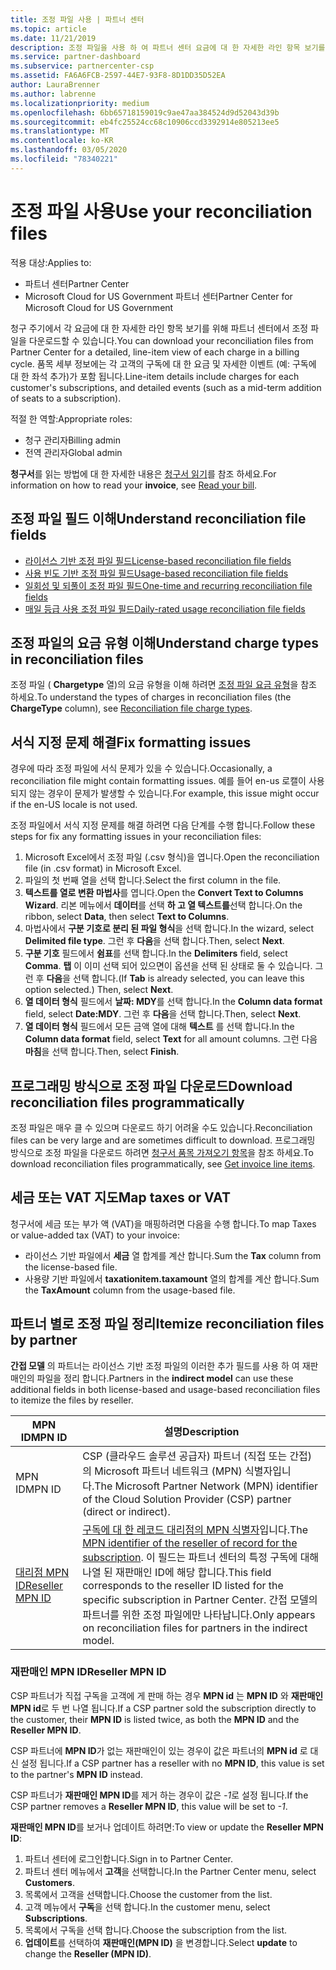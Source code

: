 ```yaml
---
title: 조정 파일 사용 | 파트너 센터
ms.topic: article
ms.date: 11/21/2019
description: 조정 파일을 사용 하 여 파트너 센터 요금에 대 한 자세한 라인 항목 보기를 이해 합니다.
ms.service: partner-dashboard
ms.subservice: partnercenter-csp
ms.assetid: FA6A6FCB-2597-44E7-93F8-8D1DD35D52EA
author: LauraBrenner
ms.author: labrenne
ms.localizationpriority: medium
ms.openlocfilehash: 6bb65718159019c9ae47aa384524d9d52043d39b
ms.sourcegitcommit: eb4fc25524cc68c10906ccd3392914e805213ee5
ms.translationtype: MT
ms.contentlocale: ko-KR
ms.lasthandoff: 03/05/2020
ms.locfileid: "78340221"
---
```

# <a name="use-your-reconciliation-files"></a><span data-ttu-id="1485d-103">조정 파일 사용</span><span class="sxs-lookup"><span data-stu-id="1485d-103">Use your reconciliation files</span></span>

<span data-ttu-id="1485d-104">적용 대상:</span><span class="sxs-lookup"><span data-stu-id="1485d-104">Applies to:</span></span>

- <span data-ttu-id="1485d-105">파트너 센터</span><span class="sxs-lookup"><span data-stu-id="1485d-105">Partner Center</span></span>
- <span data-ttu-id="1485d-106">Microsoft Cloud for US Government 파트너 센터</span><span class="sxs-lookup"><span data-stu-id="1485d-106">Partner Center for Microsoft Cloud for US Government</span></span>

<span data-ttu-id="1485d-107">청구 주기에서 각 요금에 대 한 자세한 라인 항목 보기를 위해 파트너 센터에서 조정 파일을 다운로드할 수 있습니다.</span><span class="sxs-lookup"><span data-stu-id="1485d-107">You can download your reconciliation files from Partner Center for a detailed, line-item view of each charge in a billing cycle.</span></span> <span data-ttu-id="1485d-108">품목 세부 정보에는 각 고객의 구독에 대 한 요금 및 자세한 이벤트 (예: 구독에 대 한 좌석 추가)가 포함 됩니다.</span><span class="sxs-lookup"><span data-stu-id="1485d-108">Line-item details include charges for each customer's subscriptions, and detailed events (such as a mid-term addition of seats to a subscription).</span></span>

<span data-ttu-id="1485d-109">적절 한 역할:</span><span class="sxs-lookup"><span data-stu-id="1485d-109">Appropriate roles:</span></span>

- <span data-ttu-id="1485d-110">청구 관리자</span><span class="sxs-lookup"><span data-stu-id="1485d-110">Billing admin</span></span>
- <span data-ttu-id="1485d-111">전역 관리자</span><span class="sxs-lookup"><span data-stu-id="1485d-111">Global admin</span></span>

<span data-ttu-id="1485d-112">**청구서**를 읽는 방법에 대 한 자세한 내용은 [청구서 읽기](read-your-bill.md)를 참조 하세요.</span><span class="sxs-lookup"><span data-stu-id="1485d-112">For information on how to read your **invoice**, see [Read your bill](read-your-bill.md).</span></span>

## <a name="understand-reconciliation-file-fields"></a><span data-ttu-id="1485d-113">조정 파일 필드 이해</span><span class="sxs-lookup"><span data-stu-id="1485d-113">Understand reconciliation file fields</span></span>

- [<span data-ttu-id="1485d-114">라이선스 기반 조정 파일 필드</span><span class="sxs-lookup"><span data-stu-id="1485d-114">License-based reconciliation file fields</span></span>](license-based-recon-files.md)
- [<span data-ttu-id="1485d-115">사용 빈도 기반 조정 파일 필드</span><span class="sxs-lookup"><span data-stu-id="1485d-115">Usage-based reconciliation file fields</span></span>](usage-based-recon-files.md)
- [<span data-ttu-id="1485d-116">일회성 및 되풀이 조정 파일 필드</span><span class="sxs-lookup"><span data-stu-id="1485d-116">One-time and recurring reconciliation file fields</span></span>](one-time-recurring-recon-files.md)
- [<span data-ttu-id="1485d-117">매일 등급 사용 조정 파일 필드</span><span class="sxs-lookup"><span data-stu-id="1485d-117">Daily-rated usage reconciliation file fields</span></span>](daily-rated-usage-recon-files.md)

## <a name="understand-charge-types-in-reconciliation-files"></a><span data-ttu-id="1485d-118">조정 파일의 요금 유형 이해</span><span class="sxs-lookup"><span data-stu-id="1485d-118">Understand charge types in reconciliation files</span></span>

<span data-ttu-id="1485d-119">조정 파일 ( **Chargetype** 열)의 요금 유형을 이해 하려면 [조정 파일 요금 유형](recon-file-charge-types.md)을 참조 하세요.</span><span class="sxs-lookup"><span data-stu-id="1485d-119">To understand the types of charges in reconciliation files (the **ChargeType** column), see [Reconciliation file charge types](recon-file-charge-types.md).</span></span>

## <a name="fix-formatting-issues"></a><span data-ttu-id="1485d-120">서식 지정 문제 해결</span><span class="sxs-lookup"><span data-stu-id="1485d-120">Fix formatting issues</span></span>

<span data-ttu-id="1485d-121">경우에 따라 조정 파일에 서식 문제가 있을 수 있습니다.</span><span class="sxs-lookup"><span data-stu-id="1485d-121">Occasionally, a reconciliation file might contain formatting issues.</span></span> <span data-ttu-id="1485d-122">예를 들어 en-us 로캘이 사용 되지 않는 경우이 문제가 발생할 수 있습니다.</span><span class="sxs-lookup"><span data-stu-id="1485d-122">For example, this issue might occur if the en-US locale is not used.</span></span>

<span data-ttu-id="1485d-123">조정 파일에서 서식 지정 문제를 해결 하려면 다음 단계를 수행 합니다.</span><span class="sxs-lookup"><span data-stu-id="1485d-123">Follow these steps for fix any formatting issues in your reconciliation files:</span></span>

1. <span data-ttu-id="1485d-124">Microsoft Excel에서 조정 파일 (.csv 형식)을 엽니다.</span><span class="sxs-lookup"><span data-stu-id="1485d-124">Open the reconciliation file (in .csv format) in Microsoft Excel.</span></span>
2. <span data-ttu-id="1485d-125">파일의 첫 번째 열을 선택 합니다.</span><span class="sxs-lookup"><span data-stu-id="1485d-125">Select the first column in the file.</span></span>
3. <span data-ttu-id="1485d-126">**텍스트를 열로 변환 마법사**를 엽니다.</span><span class="sxs-lookup"><span data-stu-id="1485d-126">Open the **Convert Text to Columns Wizard**.</span></span> <span data-ttu-id="1485d-127">리본 메뉴에서 **데이터**를 선택 **하 고 열 텍스트를**선택 합니다.</span><span class="sxs-lookup"><span data-stu-id="1485d-127">On the ribbon, select **Data**, then select **Text to Columns**.</span></span>
4. <span data-ttu-id="1485d-128">마법사에서 **구분 기호로 분리 된 파일 형식**을 선택 합니다.</span><span class="sxs-lookup"><span data-stu-id="1485d-128">In the wizard, select **Delimited file type**.</span></span> <span data-ttu-id="1485d-129">그런 후 **다음**을 선택 합니다.</span><span class="sxs-lookup"><span data-stu-id="1485d-129">Then, select **Next**.</span></span>
5. <span data-ttu-id="1485d-130">**구분 기호** 필드에서 **쉼표**를 선택 합니다.</span><span class="sxs-lookup"><span data-stu-id="1485d-130">In the **Delimiters** field, select **Comma**.</span></span> <span data-ttu-id="1485d-131">**탭** 이 이미 선택 되어 있으면이 옵션을 선택 된 상태로 둘 수 있습니다. 그런 후 **다음**을 선택 합니다.</span><span class="sxs-lookup"><span data-stu-id="1485d-131">(If **Tab** is already selected, you can leave this option selected.) Then, select **Next**.</span></span>
6. <span data-ttu-id="1485d-132">**열 데이터 형식** 필드에서 **날짜: MDY**를 선택 합니다.</span><span class="sxs-lookup"><span data-stu-id="1485d-132">In the **Column data format** field, select **Date:MDY**.</span></span> <span data-ttu-id="1485d-133">그런 후 **다음**을 선택 합니다.</span><span class="sxs-lookup"><span data-stu-id="1485d-133">Then, select **Next**.</span></span>
7. <span data-ttu-id="1485d-134">**열 데이터 형식** 필드에서 모든 금액 열에 대해 **텍스트** 를 선택 합니다.</span><span class="sxs-lookup"><span data-stu-id="1485d-134">In the **Column data format** field, select **Text** for all amount columns.</span></span> <span data-ttu-id="1485d-135">그런 다음 **마침**을 선택 합니다.</span><span class="sxs-lookup"><span data-stu-id="1485d-135">Then, select **Finish**.</span></span>

## <a name="download-reconciliation-files-programmatically"></a><span data-ttu-id="1485d-136">프로그래밍 방식으로 조정 파일 다운로드</span><span class="sxs-lookup"><span data-stu-id="1485d-136">Download reconciliation files programmatically</span></span>

<span data-ttu-id="1485d-137">조정 파일은 매우 클 수 있으며 다운로드 하기 어려울 수도 있습니다.</span><span class="sxs-lookup"><span data-stu-id="1485d-137">Reconciliation files can be very large and are sometimes difficult to download.</span></span> <span data-ttu-id="1485d-138">프로그래밍 방식으로 조정 파일을 다운로드 하려면 [청구서 품목 가져오기 항목](https://docs.microsoft.com/partner-center/develop/get-invoiceline-items)을 참조 하세요.</span><span class="sxs-lookup"><span data-stu-id="1485d-138">To download reconciliation files programmatically, see [Get invoice line items](https://docs.microsoft.com/partner-center/develop/get-invoiceline-items).</span></span>

## <a name="map-taxes-or-vat"></a><span data-ttu-id="1485d-139">세금 또는 VAT 지도</span><span class="sxs-lookup"><span data-stu-id="1485d-139">Map taxes or VAT</span></span>

<span data-ttu-id="1485d-140">청구서에 세금 또는 부가 액 (VAT)을 매핑하려면 다음을 수행 합니다.</span><span class="sxs-lookup"><span data-stu-id="1485d-140">To map Taxes or value-added tax (VAT) to your invoice:</span></span>

- <span data-ttu-id="1485d-141">라이선스 기반 파일에서 **세금** 열 합계를 계산 합니다.</span><span class="sxs-lookup"><span data-stu-id="1485d-141">Sum the **Tax** column from the license-based file.</span></span>
- <span data-ttu-id="1485d-142">사용량 기반 파일에서 **taxationitem.taxamount** 열의 합계를 계산 합니다.</span><span class="sxs-lookup"><span data-stu-id="1485d-142">Sum the **TaxAmount** column from the usage-based file.</span></span>

## <a name="itemize-reconciliation-files-by-partner"></a><span data-ttu-id="1485d-143">파트너 별로 조정 파일 정리</span><span class="sxs-lookup"><span data-stu-id="1485d-143">Itemize reconciliation files by partner</span></span>

<span data-ttu-id="1485d-144">**간접 모델** 의 파트너는 라이선스 기반 조정 파일의 이러한 추가 필드를 사용 하 여 재판매인의 파일을 정리 합니다.</span><span class="sxs-lookup"><span data-stu-id="1485d-144">Partners in the **indirect model** can use these additional fields in both license-based and usage-based reconciliation files to itemize the files by reseller.</span></span>

| <span data-ttu-id="1485d-145">MPN ID</span><span class="sxs-lookup"><span data-stu-id="1485d-145">MPN ID</span></span> | <span data-ttu-id="1485d-146">설명</span><span class="sxs-lookup"><span data-stu-id="1485d-146">Description</span></span> |
| ------ | ----------- |
| <span data-ttu-id="1485d-147">MPN ID</span><span class="sxs-lookup"><span data-stu-id="1485d-147">MPN ID</span></span> | <span data-ttu-id="1485d-148">CSP (클라우드 솔루션 공급자) 파트너 (직접 또는 간접)의 Microsoft 파트너 네트워크 (MPN) 식별자입니다.</span><span class="sxs-lookup"><span data-stu-id="1485d-148">The Microsoft Partner Network (MPN) identifier of the Cloud Solution Provider (CSP) partner (direct or indirect).</span></span> |
| [<span data-ttu-id="1485d-149">대리점 MPN ID</span><span class="sxs-lookup"><span data-stu-id="1485d-149">Reseller MPN ID</span></span>](#reseller-mpn-id) | <span data-ttu-id="1485d-150">[구독에 대 한 레코드 대리점의 MPN 식별자](#reseller-mpn-id)입니다.</span><span class="sxs-lookup"><span data-stu-id="1485d-150">The [MPN identifier of the reseller of record for the subscription](#reseller-mpn-id).</span></span> <span data-ttu-id="1485d-151">이 필드는 파트너 센터의 특정 구독에 대해 나열 된 재판매인 ID에 해당 합니다.</span><span class="sxs-lookup"><span data-stu-id="1485d-151">This field corresponds to the reseller ID listed for the specific subscription in Partner Center.</span></span> <span data-ttu-id="1485d-152">간접 모델의 파트너를 위한 조정 파일에만 나타납니다.</span><span class="sxs-lookup"><span data-stu-id="1485d-152">Only appears on reconciliation files for partners in the indirect model.</span></span> |

### <a name="reseller-mpn-id"></a><span data-ttu-id="1485d-153">재판매인 MPN ID</span><span class="sxs-lookup"><span data-stu-id="1485d-153">Reseller MPN ID</span></span>

<span data-ttu-id="1485d-154">CSP 파트너가 직접 구독을 고객에 게 판매 하는 경우 **MPN id** 는 **MPN ID** 와 **재판매인 MPN id**로 두 번 나열 됩니다.</span><span class="sxs-lookup"><span data-stu-id="1485d-154">If a CSP partner sold the subscription directly to the customer, their **MPN ID** is listed twice, as both the **MPN ID** and the **Reseller MPN ID**.</span></span>

<span data-ttu-id="1485d-155">CSP 파트너에 **MPN ID**가 없는 재판매인이 있는 경우이 값은 파트너의 **MPN id** 로 대신 설정 됩니다.</span><span class="sxs-lookup"><span data-stu-id="1485d-155">If a CSP partner has a reseller with no **MPN ID**, this value is set to the partner's **MPN ID** instead.</span></span>

<span data-ttu-id="1485d-156">CSP 파트너가 **재판매인 MPN ID**를 제거 하는 경우이 값은 *-1*로 설정 됩니다.</span><span class="sxs-lookup"><span data-stu-id="1485d-156">If the CSP partner removes a **Reseller MPN ID**, this value will be set to *-1*.</span></span>

<span data-ttu-id="1485d-157">**재판매인 MPN ID**를 보거나 업데이트 하려면:</span><span class="sxs-lookup"><span data-stu-id="1485d-157">To view or update the **Reseller MPN ID**:</span></span>

1. <span data-ttu-id="1485d-158">파트너 센터에 로그인합니다.</span><span class="sxs-lookup"><span data-stu-id="1485d-158">Sign in to Partner Center.</span></span>
2. <span data-ttu-id="1485d-159">파트너 센터 메뉴에서 **고객**을 선택합니다.</span><span class="sxs-lookup"><span data-stu-id="1485d-159">In the Partner Center menu, select **Customers**.</span></span>
3. <span data-ttu-id="1485d-160">목록에서 고객을 선택합니다.</span><span class="sxs-lookup"><span data-stu-id="1485d-160">Choose the customer from the list.</span></span>
4. <span data-ttu-id="1485d-161">고객 메뉴에서 **구독**을 선택 합니다.</span><span class="sxs-lookup"><span data-stu-id="1485d-161">In the customer menu, select **Subscriptions**.</span></span>
5. <span data-ttu-id="1485d-162">목록에서 구독을 선택 합니다.</span><span class="sxs-lookup"><span data-stu-id="1485d-162">Choose the subscription from the list.</span></span>
6. <span data-ttu-id="1485d-163">**업데이트**를 선택하여 **재판매인(MPN ID)** 을 변경합니다.</span><span class="sxs-lookup"><span data-stu-id="1485d-163">Select **update** to change the **Reseller (MPN ID)**.</span></span>
